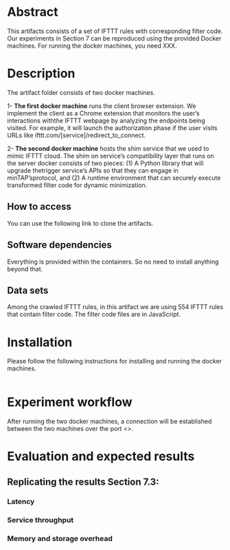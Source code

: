 # Abstract
This artifacts consists of a set of IFTTT rules with corresponding filter code. Our experiments in Section 7 can be reproduced using the provided Docker machines. For running the docker machines, you need XXX. 

# Description
The artifact folder consists of two docker machines. 

1- **The first docker machine** runs the client browser extension. We implement the client as a Chrome extension that monitors the user’s interactions withthe IFTTT webpage by analyzing the endpoints being visited. For example, it will launch the authorization phase if the user visits URLs like ifttt.com/[service]/redirect_to_connect.   

2- **The second docker machine** hosts the shim service that we used to mimic IFTTT cloud. The shim on service’s compatibility layer that runs on the server docker consists of two pieces: (1) A Python library that will upgrade thetrigger service’s APIs so that they can engage in minTAP’sprotocol, and (2) A runtime environment that can securely execute transformed filter code for dynamic minimization.



## How to access
You can use the following link to clone the artifacts. 
## Software dependencies
Everything is provided within the containers. So no need to install anything beyond that.
## Data sets
Among the crawled IFTTT rules, in this artifact we are using 554 IFTTT rules that contain filter code. The filter code files are in JavaScript.
#  Installation
Please follow the following instructions for installing and running the docker machines.

```
```

# Experiment workflow
After running the two docker machines, a connection will be established between the two machines over the port <>.  

# Evaluation and expected results
## Replicating the results Section 7.3:

### Latency


### Service throughput
### Memory  and  storage  overhead

